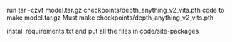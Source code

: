 run tar -czvf model.tar.gz checkpoints/depth_anything_v2_vits.pth code to make model.tar.gz
Must make checkpoints/depth_anything_v2_vits.pth

install requirements.txt and put all the files in code/site-packages
